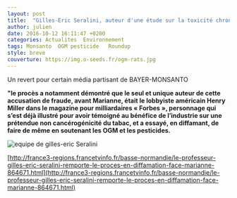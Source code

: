 ```yaml
---
layout: post
title:  "Gilles-Eric Seralini, auteur d'une étude sur la toxicité chronique à long terme du Roundup gagne son proces"
author: julien
date: 2016-10-12 16:11:47 +0200
categories: Actualites	Environnement
tags: Monsanto	OGM	pesticide	Roundup
style: breve
couverture: https://img.o-seeds.fr/ogm-rats.jpg
---
```


Un revert pour certain média partisant de BAYER-MONSANTO 

**"le procès a notamment démontré que le seul et unique auteur de cette accusation de fraude, avant Marianne, était le lobbyiste américain Henry Miller dans le magazine pour milliardaires « Forbes », personnage qui s’est déjà illustré pour avoir témoigné au bénéfice de l’industrie sur une prétendue non cancérogénicité du tabac, et a essayé, en diffamant, de faire de même en soutenant les OGM et les pesticides.**

<!--more-->

![equipe de gilles-eric Seralini](https://img.o-seeds.fr/ogm-rats2.jpg)

[http://france3-regions.francetvinfo.fr/basse-normandie/le-professeur-gilles-eric-seralini-remporte-le-proces-en-diffamation-face-marianne-864671.html](http://france3-regions.francetvinfo.fr/basse-normandie/le-professeur-gilles-eric-seralini-remporte-le-proces-en-diffamation-face-marianne-864671.html)